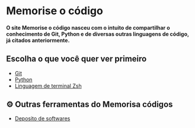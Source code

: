 # Memorise o código
#### O site Memorise o código nasceu com o intuito de compartilhar o conhecimento de Git, Python e de diversas outras linguagens de código, já citados anteriormente.
## Escolha o que você quer ver primeiro
- [Git](https://memorise-codigos.github.io/Git/)
- [Python](https://memorise-codigos.github.io/python/)
- [Linguagem de terminal Zsh](https://memorise-codigos.github.io/Linguagem-zsh/)
## ⚙ Outras ferramentas do Memorisa códigos
- [Deposito de softwares](https://memorise-codigos.github.io/Deposito-de-apps-incrives/)
